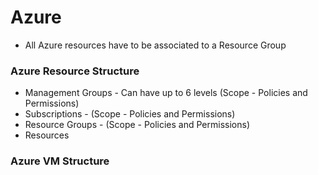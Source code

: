 # Azure

- All Azure resources have to be associated to a Resource Group

### Azure Resource Structure

- Management Groups - Can have up to 6 levels (Scope - Policies and Permissions)
- Subscriptions - (Scope - Policies and Permissions)
- Resource Groups - (Scope - Policies and Permissions)
- Resources

### Azure VM Structure